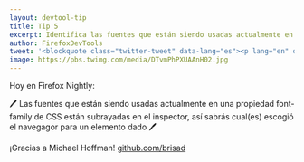 ```yaml
---
layout: devtool-tip
title: Tip 5
excerpt: Identifica las fuentes que están siendo usadas actualmente en <code>font-family</code>.
author: FirefoxDevTools
tweet: '<blockquote class="twitter-tweet" data-lang="es"><p lang="en" dir="ltr">In Firefox Nightly today:<br><br>🖊️ The fonts that are actually used in a CSS font-family property are underlined in the inspector, so you know which one(s) the browser chose for a given element 🖊️<br><br>Thanks to Michael Hoffman! <a href="https://t.co/9ISAaQl5i8">https://t.co/9ISAaQl5i8</a> <a href="https://t.co/ye67v3b0W5">pic.twitter.com/ye67v3b0W5</a></p>&mdash; Firefox DevTools (@FirefoxDevTools) <a href="https://twitter.com/FirefoxDevTools/status/953609016701308929?ref_src=twsrc%5Etfw">17 de enero de 2018</a></blockquote>'
image: https://pbs.twimg.com/media/DTvmPhPXUAAnH02.jpg
---
```


Hoy en Firefox Nightly:

🖊️ Las fuentes que están siendo usadas actualmente en una propiedad font-family de CSS están subrayadas en el inspector, así sabrás cual(es) escogió el navegagor para un elemento dado 🖊️

¡Gracias a Michael Hoffman! [github.com/brisad](https://github.com/brisad)
